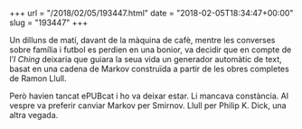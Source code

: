 +++
url = "/2018/02/05/193447.html"
date = "2018-02-05T18:34:47+00:00"
slug = "193447"
+++

Un dilluns de matí, davant de la màquina de cafè, mentre les converses sobre família i futbol es perdien en una bonior, va decidir que en compte de l’*I Ching* deixaria que guiara la seua vida un generador automàtic de text, basat en una cadena de Markov construïda a partir de les obres completes de Ramon Llull.

Però havien tancat ePUBcat i ho va deixar estar. Li mancava constància. Al vespre va preferir canviar Markov per Smirnov. Llull per Philip K. Dick, una altra vegada.
